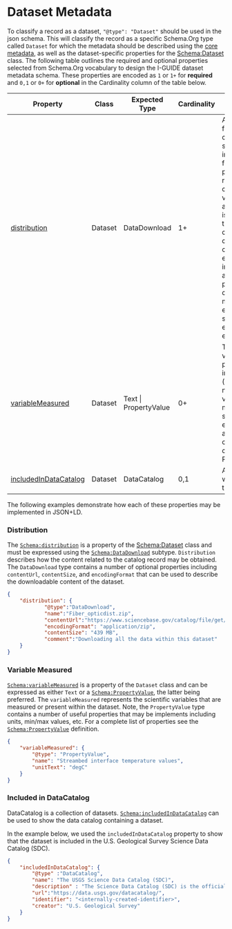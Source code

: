 # Dataset Metadata

To classify a record as a dataset, `"@type": "Dataset"` should be used in the json schema. This will classify the record as a specific Schema.Org type called `Dataset` for which the metadata should be described using the [core metadata](https://github.com/I-GUIDE/data-catalog/blob/main/schema/core.md), as well as the dataset-specific properties for the [Schema:Dataset](https://schema.org/Dataset) class. The following table outlines the required and optional properties selected from Schema.Org vocabulary to design the I-GUIDE dataset metadata schema. These properties are encoded as `1` or `1+` 
for **required** and `0,1` or `0+` for **optional** in the Cardinality column of the table below. 

|Property|Class|Expected Type|Cardinality|Description|
|---|---|---|---|---|
|[distribution](#distribution)| Dataset| DataDownload | 1+ | A downloadable form of this dataset, at a specific location, in a specific format. This property can be repeated if different variations are available. There is no expectation that different downloadable distributions must contain exactly equivalent information (see also DCAT on this point). Different distributions might include or exclude different subsets of the entire dataset, for example.|
|[variableMeasured](#variable-measured)| Dataset | Text \| PropertyValue | 0+| The variableMeasured property can indicate (repeated as necessary) the variables that are measured in some dataset, either described as text or as pairs of identifier and description using PropertyValue. |
|[includedInDataCatalog](#included-in-datacatalog)| Dataset | DataCatalog | 0,1 | A data catalog which contains this dataset. |

The following examples demonstrate how each of these properties may
be implemented in JSON+LD. 

### Distribution

The [`Schema:distribution`](https://schema.org/distribution) is a property of the [Schema:Dataset](https://schema.org/Dataset) class and must be expressed using the [`Schema:DataDownload`](https://schema.org/DataDownload) subtype. `Distribution` describes how the content related to the catalog record may be obtained. The `DataDownload` type contains a number of optional properties including `contentUrl`, `contentSize`, and `encodingFormat` that can be used to describe the downloadable content of the dataset.

``` json
{
    "distribution": {
            "@type":"DataDownload",
            "name":"Fiber_opticdist.zip",
            "contentUrl":"https://www.sciencebase.gov/catalog/file/get/626b086bd34e76103cd183c5",
            "encodingFormat": "application/zip",
            "contentSize": "439 MB",
            "comment":"Downloading all the data within this dataset"
    }
}
```

### Variable Measured

[`Schema:variableMeasured`](https://schema.org/variableMeasured) is a property of the `Dataset` class and can be expressed as either `Text` or a [`Schema:PropertyValue`](https://schema.org/PropertyValue), the latter being preferred. The `variableMeasured` represents the scientific variables that are measured or present within the dataset. Note, the `PropertyValue` type contains a number of useful properties that may be implements including units, min/max values, etc. For a complete list of properties see the [`Schema:PropertyValue`](https://schema.org/PropertyValue) definition.

``` json
{     
    "variableMeasured": {
        "@type": "PropertyValue",
        "name": "Streambed interface temperature values",
        "unitText": "degC"
    }
}
```

### Included in DataCatalog

DataCatalog is a collection of datasets. [`Schema:includedInDataCatalog`](https://schema.org/includedInDataCatalog) can be used to show the data catalog containing a dataset. 

In the example below, we used the `includedInDataCatalog` property to show that the dataset is included in the U.S. Geological Survey Science Data Catalog (SDC). 


``` json
{
    "includedInDataCatalog": {
        "@type" :"DataCatalog",
        "name": "The USGS Science Data Catalog (SDC)",
        "description" : "The Science Data Catalog (SDC) is the official public and searchable index that aggregates descriptions of all public research data that have been published by the USGS.",
        "url":"https://data.usgs.gov/datacatalog/",
        "identifier": "<internally-created-identifier>",
        "creator": "U.S. Geological Survey"
    } 
}
```
